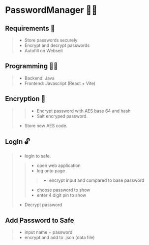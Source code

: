 # PasswordManager 📎🔑

## Requirements 📝

>- Store passwords securely 
>- Encrypt and decrypt passwords
>- Autofill on Webseit 

## Programming 👨‍💻

>- Backend: Java 
>- Frontend: Javascript (React + Vite)

## Encryption 🔐

>>- Encrypt password with AES base 64 and hash
>>- Salt encryped password.
>- Store new AES code. 

## LogIn 🔓

>- login to safe.
>>- open web application
>>- log onto page
>>>-  encrypt input and compared to base password
>>- choose password to show
>>- enter 4 digit pin to show
>- Decrypt password

## Add Password to Safe 
>- input name + password
>- encrypt and add to .json (data file)
